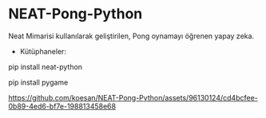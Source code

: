 # NEAT-Pong-Python


Neat Mimarisi kullanılarak geliştirilen, Pong oynamayı öğrenen yapay zeka.

* Kütüphaneler:

pip install neat-python

pip install pygame


https://github.com/koesan/NEAT-Pong-Python/assets/96130124/cd4bcfee-0b89-4ed6-bf7e-198813458e68

